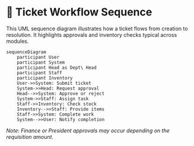 # 🔄 Ticket Workflow Sequence

This UML sequence diagram illustrates how a ticket flows from creation to resolution. It highlights approvals and inventory checks typical across modules.

```mermaid
sequenceDiagram
    participant User
    participant System
    participant Head as Dept\ Head
    participant Staff
    participant Inventory
    User->>System: Submit ticket
    System->>Head: Request approval
    Head-->>System: Approve or reject
    System->>Staff: Assign task
    Staff->>Inventory: Check stock
    Inventory-->>Staff: Provide items
    Staff->>System: Complete work
    System-->>User: Notify completion
```

*Note: Finance or President approvals may occur depending on the requisition amount.*
